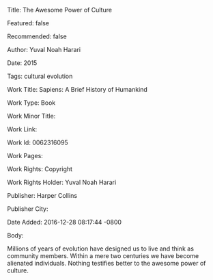 Title: The Awesome Power of Culture

Featured: false

Recommended: false

Author: Yuval Noah Harari

Date: 2015

Tags: cultural evolution

Work Title: Sapiens: A Brief History of Humankind

Work Type: Book

Work Minor Title:  

Work Link: 

Work Id:  0062316095

Work Pages:  

Work Rights:  Copyright

Work Rights Holder:  Yuval Noah Harari

Publisher:  Harper Collins

Publisher City:  

Date Added: 2016-12-28 08:17:44 -0800

Body:

Millions of years of evolution have designed us to live and think as community members. Within a mere two centuries we have become alienated individuals. Nothing testifies better to the awesome power of culture.


